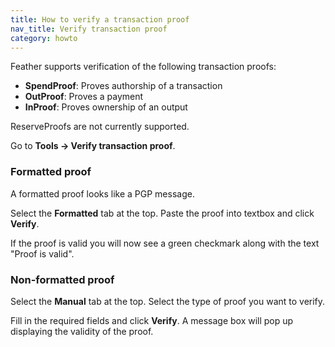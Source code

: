 ```yaml
---
title: How to verify a transaction proof
nav_title: Verify transaction proof
category: howto
---
```


Feather supports verification of the following transaction proofs:

- **SpendProof**: Proves authorship of a transaction
- **OutProof**: Proves a payment
- **InProof**: Proves ownership of an output

ReserveProofs are not currently supported.

Go to **Tools → Verify transaction proof**.

### Formatted proof

A formatted proof looks like a PGP message.

Select the **Formatted** tab at the top. Paste the proof into textbox and click **Verify**.

If the proof is valid you will now see a green checkmark along with the text "Proof is valid".

### Non-formatted proof

Select the **Manual** tab at the top. Select the type of proof you want to verify.

Fill in the required fields and click **Verify**. A message box will pop up displaying the validity of the proof.